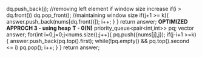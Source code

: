 dq.push_back(j);
//removing left element if window size increase
if(i > dq.front()) dq.pop_front();
//maintaining window size
if(j+1 >= k){
answer.push_back(nums[dq.front()]);
i++;
}
}
return answer;
**OPTIMIZED APPROCH 3 - using heap**
**T - 0(N)**
priority_queue<pair<int,int>> pq;
vector<int> answer;
for(int i=0,j=0;j<nums.size();j++){
pq.push({nums[j],j});
if(j-i+1 >=k){
answer.push_back(pq.top().first);
while(!pq.empty() && pq.top().second <= i) pq.pop();
i++;
}
}
return answer;